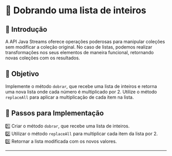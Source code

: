 # 📌 Dobrando uma lista de inteiros

## 📝 Introdução
A API Java Streams oferece operações poderosas para manipular coleções sem modificar a coleção original. No caso de listas, podemos realizar transformações nos seus elementos de maneira funcional, retornando novas coleções com os resultados.

## 🎯 Objetivo
Implemente o método `dobrar`, que recebe uma lista de inteiros e retorna uma nova lista onde cada número é multiplicado por 2. Utilize o método `replaceAll` para aplicar a multiplicação de cada item na lista.

## 🔧 Passos para Implementação
1️⃣ Criar o método `dobrar`, que recebe uma lista de inteiros.  
2️⃣ Utilizar o método `replaceAll` para multiplicar cada item da lista por 2.  
3️⃣ Retornar a lista modificada com os novos valores.

---
